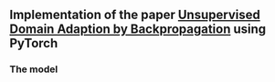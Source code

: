## Implementation of the paper [Unsupervised Domain Adaption by Backpropagation](https://arxiv.org/pdf/1409.7495.pdf) using PyTorch

### The model

